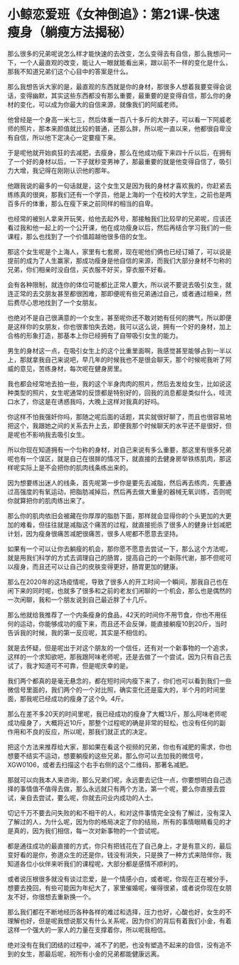 # 小鲸恋爱班《女神倒追》：第21课-快速瘦身（躺瘦方法揭秘）

那么很多的兄弟呢说怎么样才能快速的去改变，怎么变得去有自信，那么我想问一下，一个人最直观的改变，能让人一眼就能看出来，跟以前不一样的变化是什么，那我不知道兄弟们这个心目中的答案是什么。

那么我想告诉大家的是，最直观的东西就是你的身材，那很多人想着我要变得会说话，变得幽默，其实这些东西都没有那么重要，最重要的是变得自信，那么你的身材的变化，可以成为你最大的自信来源，就像我们的阿威老师。

他曾经是一个身高一米七三，然后体重一百八十多斤的大胖子，可以看一下阿威老师的照片，那本来颜值就比较的普通，还那么胖，所以呢一直以来，他都很自卑没有自信，所以他下定决心一定要瘦下来。

于是呢他就开始疯狂的去减肥，去瘦身，那么在他成功瘦下来四十斤以后，在拥有了一个好的身材以后，一下子就秒变男神了，那最重要的就是他变得自信了，吸引力大增，我记得在刚刚认识他的那年。

他跟我说的最多的一句话就是，这个女生又是因为我的身材才喜欢我的，你赶紧去练练真的很爽，那我们还有一个学员，他是上海的一个在校的大学生，之前也是两百多斤的体重，那么在瘦下来之前同样的相当的自卑。

也经常的被别人拿来开玩笑，给他去起外号，那接触我们比较早的兄弟呢，应该还看过我和他一起上的一个公开课，他在成功瘦身以后，然后再结合学习我们的一些课程，那么也找到了一个价值超越他很多倍的女生。

那这个女生呢是个上海人，家里有七套房，现在呢他们俩也已经订婚了，可以说是提前的成为了人生赢家，那成功瘦身是他自信的来源，而我们大部分身材不匀称的兄弟，你们相亲时没自信，买衣服不好买，穿衣服不好看。

会有各种限制，就连你的体位可能都比正常人要大，所以说不要说去吸引女生，就连正常的去交朋友甚至都很困难，那即便呢有些兄弟通过自己，或者通过相亲，然后费尽心思地找到了一个女朋友。

也绝对不是自己很满意的一个女生，甚至呢你还不敢对她有任何的脾气，所以即便是这样你的女朋友，你也很害怕失去她，我可以这么说，拥有一个好的身材，加上合格的形象打造，那基本上你已经拥有了自带吸引女生的能力。

男生的身材这一点，在吸引女生上的这个比重里面啊，我感觉甚至能够占到一半以上，那就拿我自己来说吧，早几年的时候我也不是很会聊天，那个时候呢我听了阿威的意见，苦练身材，每次呢在健身房里。

我也都会经常地去拍一些，我的这个半身肉肉的照片，然后去发给女生，比如说这种类型的照片，女生呢通常的反馈都是特别好的，回我的消息都是类似什么，哇流口水了，你这是在诱惑我吗，大晚上这样对我真的好吗。

你这样不怕我强奸你吗，那随之呢后面的话题，其实就很好聊了，而且也很容易地把这个，我跟她之间的关系去升上去，即便我那个时候聊天的水平还不是很好，但是呢也不影响我去吸引女生。

所以你现在知道拥有一个匀称的身材，对自己来说有多么重要，那这里有很多兄弟呢也有一个误区，就是自己在很胖的情况下，就直接的去健身房举铁练肌肉，那这样呢实际上是不会把你的肌肉线条练出来的。

因为想要练出迷人的线条，首先呢第一步你是要先去减脂，然后再去练肉，先要通过高强度的有氧运动，把脂肪减掉后，然后再去做大重量的器械无氧训练，否则呢你就算把你的肌肉练出来了。

那么你的肌肉依旧会被藏在你厚厚的脂肪下面，那样就会显得你的个头更加的大更加的难看，但往往就是减脂这个痛苦的过程，就直接扼杀了很多人的健身计划减肥计划，因为瘦身很痛苦减肥很痛苦，很多人呢都不愿意去坚持。

如果有一个可以让你去躺瘦的机会，那你愿不愿意去尝试一下，那么这个方法呢，就是用我们科学的方式去调理自己的肠胃，提高自己的一个新陈代谢，那不但呢可以瘦身，而且还可以让自己的皮肤变得更好，肠胃更加的健康。

那么在2020年的这场疫情呢，导致了很多人的开工时间一个瞬间，那我自己也在闲下来的同时呢，也就多了很多和之前的老友们闲聊的一个机会，那么也是偶然的一次闲聊，我和一个朋友说到自己最近胖了十几斤。

那么他就给我推荐了一个内条瘦身的食品，42天的时间你不用节食，你也不用任何的运动，你能够成功的瘦下来，而且还不会反弹，能直接躺瘦10到20斤，当时告诉我的时候，我的第一反应呢，其实是不相信的。

就是去怀疑，但是呢出于对这个朋友的一个信任，还有对一个新事物的一个追求，这样的一个求知欲吧，那我跟阿味老师呢，还是去做了一个尝试，因为只有自己去试了，我才知道可不可靠，但是呢庆幸的是。

我们两个都真的是毫无悬念的，都在短时间内瘦下来了，你们也可以看到我们一些微信号里面的，我们两个的一个对比照，确实变化还是蛮大的，半个月的时间里面，那我呢已经成功的瘦身了这个9。4斤。

那么在差不多20天的时间里呢，我已经成功的瘦身了大概13斤，那么阿味老师呢成功瘦身了，大概将近10斤，那整个过程呢的确是非常的轻松，也没有任何的副作用和不良的反应，所以呢，那我们就正式的决定。

把这个方法来推荐给大家，那如果在看这个视频的兄弟，你也有减肥的需求，你也想要不结实不运动，想要躺瘦的这些兄弟，那么你可以去加我的微信号，XGW0106，或者去扫描这个右手右侧的这个二维码，那著名减肥。

那就可以向我本人来咨询，那么兄弟们呢，永远要去记住一点，你要想明白自己选择的事情值不值得去做，那么永远就只有两个方法，第一个呢，要么你直接去尝试，亲自去尝试，要么呢，你就去问业内成功的人士。

切记千万不要去问失败的和不相干的人，和对这件事情完全没有了解过，没有深入了解过的人，为什么呢，因为你的格局决定了你的结局，所有的事情眼睛看见的才是真的，因为我们相信，每一次对新事物的一个尝试呢。

都是通往成功的最直接的方式，你只有把钱花在了自己身上，才是有意义的，最后变好看的是你，弥道众生的还是你，钱没有消失，只是换了一种方式来陪伴你，我知道各位小伙伴来听我们的课程呢，大部分都是感情不顺利的。

或者说压根很多就没有谈过恋爱，是一个情感小白，或者呢，你现在正在被分手，想要去挽回，有些可能因为年纪大了，家里催婚呢，催得很紧，或者说你现在女朋友不好，你很想去重新换一个。

那么我们都在不断地经历各种各样的难过和选择，压力也好，心酸也好，女生的不理解也好，但是呢我想说那又有什么关系呢，因为你们的背后有着我们小金，有着这样一个强大的一家人的力量在支撑着你，所以呢我相信。

绝对没有在我们团结的过程中，减不了的肥，也没有塑造不起来的自信，没有追不到的女生，那最后呢，祝所有小金的兄弟都能健康远离。

